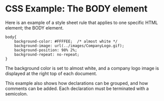 # CSS Example: The BODY element

Here is an example of a style sheet rule that applies to one specific HTML element; the BODY element.

```language-css
body{
    background-color: #FFFFEE;  /* almost white */
    background-image: url(../images/CompanyLogo.gif);
    background-position: 98% 2%;
    background-repeat: no-repeat;
}
```

The background color is set to almost white, and a company logo image is displayed at the right top of each document.

This example also shows how declarations can be grouped, and how comments can be added. Each declaration must be terminated with a semicolon.